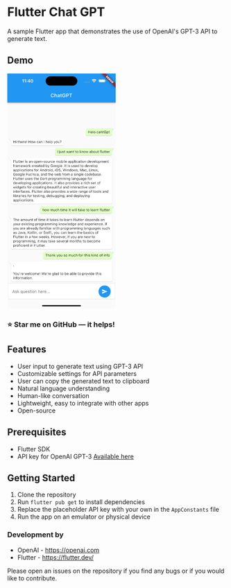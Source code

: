 # Flutter Chat GPT
A sample Flutter app that demonstrates the use of OpenAI's GPT-3 API to generate text.

## Demo
<img src = "screenshot.png" width="250">

### :star: Star me on GitHub — it helps!

## Features
- User input to generate text using GPT-3 API
- Customizable settings for API parameters
- User can copy the generated text to clipboard
- Natural language understanding
- Human-like conversation
- Lightweight, easy to integrate with other apps
- Open-source

## Prerequisites
- Flutter SDK
- API key for OpenAI GPT-3 [Available here](https://beta.openai.com/account/api-keys)

## Getting Started

1. Clone the repository
2. Run `flutter pub get` to install dependencies
3. Replace the placeholder API key with your own in the `AppConstants` file
4. Run the app on an emulator or physical device

### Development by

- OpenAI - https://openai.com
- Flutter - https://flutter.dev/

Please open an issues on the repository if you find any bugs or if you would like to contribute.
